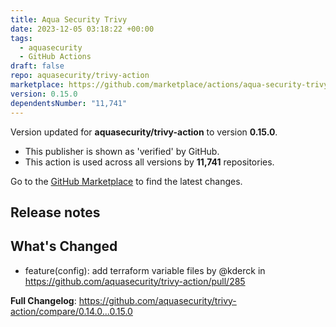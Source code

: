 ```yaml
---
title: Aqua Security Trivy
date: 2023-12-05 03:18:22 +00:00
tags:
  - aquasecurity
  - GitHub Actions
draft: false
repo: aquasecurity/trivy-action
marketplace: https://github.com/marketplace/actions/aqua-security-trivy
version: 0.15.0
dependentsNumber: "11,741"
---
```



Version updated for **aquasecurity/trivy-action** to version **0.15.0**.
- This publisher is shown as 'verified' by GitHub.
- This action is used across all versions by **11,741** repositories.

Go to the [GitHub Marketplace](https://github.com/marketplace/actions/aqua-security-trivy) to find the latest changes.

## Release notes

## What's Changed
* feature(config): add terraform variable files by @kderck in https://github.com/aquasecurity/trivy-action/pull/285


**Full Changelog**: https://github.com/aquasecurity/trivy-action/compare/0.14.0...0.15.0

